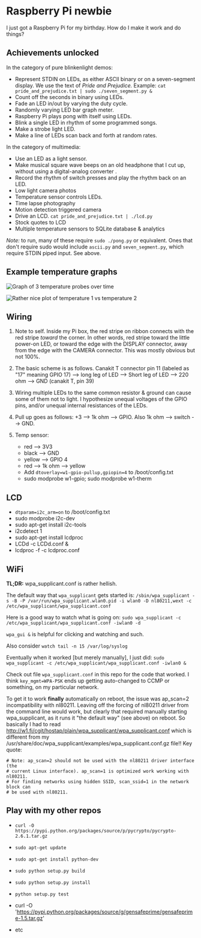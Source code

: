 Raspberry Pi newbie
========

I just got a Raspberry Pi for my birthday. How do I make it work and
do things?


Achievements unlocked
--------

In the category of pure blinkenlight demos:

* Represent STDIN on LEDs, as either ASCII binary or on a
  seven-segment display. We use the text of _Pride and Prejudice._
  Example: `cat pride_and_prejudice.txt | sudo ./seven_segment.py &`
* Count off the seconds in binary using LEDs.
* Fade an LED in/out by varying the duty cycle.
* Randomly varying LED bar graph meter.
* Raspberry Pi plays pong with itself using LEDs.
* Blink a single LED in rhythm of some programmed songs.
* Make a strobe light LED.
* Make a line of LEDs scan back and forth at random rates.

In the category of multimedia:

* Use an LED as a light sensor.
* Make musical square wave beeps on an old headphone that I cut up,
  without using a digital-analog converter .
* Record the rhythm of switch presses and play the rhythm back on an
  LED.
* Low light camera photos
* Temperature sensor controls LEDs.
* Time lapse photography
* Motion detection triggered camera
* Drive an LCD. `cat pride_and_prejudice.txt | ./lcd.py`
* Stock quotes to LCD
* Multiple temperature sensors to SQLite database & analytics

*Note:* to run, many of these require `sudo ./pong.py` or
equivalent. Ones that don't require sudo would include `ascii.py` and
`seven_segment.py`, which require STDIN piped input. See above.


Example temperature graphs
--------
![Graph of 3 temperature probes over time](https://dl.dropboxusercontent.com/u/38640281/github_img/threeTempVsTime.png)

![Rather nice plot of temperature 1 vs temperature 2](https://dl.dropboxusercontent.com/u/38640281/github_img/catbedVsRadiator.png)


Wiring
--------

1. Note to self. Inside my Pi box, the red stripe on ribbon connects
with the red stripe *toward* the corner. In other words, red stripe
toward the little power-on LED, or toward the edge with the DISPLAY
connector, away from the edge with the CAMERA connector. This was
mostly obvious but not 100%.

2. The basic scheme is as follows. Canakit T connector pin 11 (labeled
as "17" meaning GPIO 17) --> long leg of LED --> Short leg of LED -->
220 ohm --> GND (canakit T, pin 39)

3. Wiring multiple LEDs to the same common resistor & ground can cause
some of them not to light. I hypothesize unequal voltages of the GPIO
pins, and/or unequal internal resistances of the LEDs.

4. Pull up goes as follows: +3 --> 1k ohm --> GPIO. Also 1k ohm -->
switch --> GND.

5. Temp sensor: 
    * red --> 3V3
    * black --> GND
    * yellow --> GPIO 4
    * red --> 1k ohm --> yellow
    * Add `dtoverlay=w1-gpio-pullup,gpiopin=4` to /boot/config.txt
    * sudo modprobe w1-gpio; sudo modprobe w1-therm

LCD
--------
* `dtparam=i2c_arm=on` to /boot/config.txt
* sudo modprobe i2c-dev
* sudo apt-get install i2c-tools
* i2cdetect 1
* sudo apt-get install lcdproc
* LCDd -c LCDd.conf &
* lcdproc -f -c lcdproc.conf

WiFi
--------

**TL;DR:** wpa_supplicant.conf is rather hellish.



The default way that `wpa_supplicant` gets started is:
`/sbin/wpa_supplicant -s -B -P /var/run/wpa_supplicant.wlan0.pid -i
wlan0 -D nl80211,wext -c /etc/wpa_supplicant/wpa_supplicant.conf`

Here is a good way to watch what is going on: `sudo wpa_supplicant
-c /etc/wpa_supplicant/wpa_supplicant.conf -iwlan0 -d`

`wpa_gui &` is helpful for clicking and watching and such.

Also consider `watch tail -n 15 /var/log/syslog`

Eventually when it worked [but merely manually], I just did: `sudo
wpa_supplicant -c /etc/wpa_supplicant/wpa_supplicant.conf -iwlan0 &`

Check out file `wpa_supplicant.conf` in this repo for the code that
worked. I think `key_mgmt=WPA-PSK` ends up getting auto-changed to
CCMP or something, on my particular network.

To get it to work **finally** automatically on reboot, the issue was
ap_scan=2 incompatibility with nl80211. Leaving off the forcing of
nl80211 driver from the command line would work, but clearly that
required manually starting wpa_supplicant, as it runs it "the default
way" (see above) on reboot. So basically I had to read
http://w1.fi/cgit/hostap/plain/wpa_supplicant/wpa_supplicant.conf
which is different from my
/usr/share/doc/wpa_supplicant/examples/wpa_supplicant.conf.gz file!!
Key quote:

    # Note: ap_scan=2 should not be used with the nl80211 driver interface (the
    # current Linux interface). ap_scan=1 is optimized work working with nl80211.
    # For finding networks using hidden SSID, scan_ssid=1 in the network block can
    # be used with nl80211.


Play with my other repos
--------

* `curl -O https://pypi.python.org/packages/source/p/pycrypto/pycrypto-2.6.1.tar.gz`

* `sudo apt-get update`

* `sudo apt-get install python-dev`

* `sudo python setup.py build`

* `sudo python setup.py install`

* `python setup.py test`

* curl -O 'https://pypi.python.org/packages/source/g/gensafeprime/gensafeprime-1.5.tar.gz'

* etc

